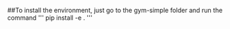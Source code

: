 ##To install the environment, just go to the gym-simple folder and run the command
'''
pip install -e .
'''
